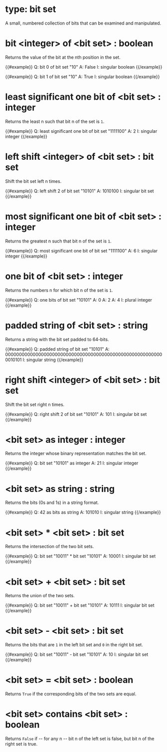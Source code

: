 # type: bit set

A small, numbered collection of bits that can be examined and manipulated.

# bit &lt;integer&gt; of &lt;bit set&gt; : boolean

Returns the value of the bit at the nth position in the set.

{{#example}}
Q: bit 0 of bit set "10"
A: False
I: singular boolean
{{/example}}

{{#example}}
Q: bit 1 of bit set "10"
A: True
I: singular boolean
{{/example}}

# least significant one bit of &lt;bit set&gt; : integer

Returns the least n such that bit n of the set is `1`.

{{#example}}
Q: least significant one bit of bit set "1111100"
A: 2
I: singular integer
{{/example}}

# left shift &lt;integer&gt; of &lt;bit set&gt; : bit set

Shift the bit set left n times.

{{#example}}
Q: left shift 2 of bit set "10101"
A: 1010100
I: singular bit set
{{/example}}

# most significant one bit of &lt;bit set&gt; : integer

Returns the greatest n such that bit n of the set is `1`.

{{#example}}
Q: most significant one bit of bit set "1111100"
A: 6
I: singular integer
{{/example}}

# one bit of &lt;bit set&gt; : integer

Returns the numbers n for which bit n of the set is `1`.

{{#example}}
Q: one bits of bit set "10101"
A: 0
A: 2
A: 4
I: plural integer
{{/example}}

# padded string of &lt;bit set&gt; : string

Returns a string with the bit set padded to 64-bits.

{{#example}}
Q: padded string of bit set "10101"
A: 0000000000000000000000000000000000000000000000000000000000010101
I: singular string
{{/example}}

# right shift &lt;integer&gt; of &lt;bit set&gt; : bit set

Shift the bit set right n times.

{{#example}}
Q: right shift 2 of bit set "10101"
A: 101
I: singular bit set
{{/example}}

# &lt;bit set&gt; as integer : integer

Returns the integer whose binary representation matches the bit set.

{{#example}}
Q: bit set "10101" as integer
A: 21
I: singular integer
{{/example}}

# &lt;bit set&gt; as string : string

Returns the bits (0s and 1s) in a string format.

{{#example}}
Q: 42 as bits as string
A: 101010
I: singular string
{{/example}}

# &lt;bit set&gt; * &lt;bit set&gt; : bit set

Returns the intersection of the two bit sets.

{{#example}}
Q: bit set "10011" * bit set "10101"
A: 10001
I: singular bit set
{{/example}}

# &lt;bit set&gt; + &lt;bit set&gt; : bit set

Returns the union of the two sets.

{{#example}}
Q: bit set "10011" + bit set "10101"
A: 10111
I: singular bit set
{{/example}}

# &lt;bit set&gt; - &lt;bit set&gt; : bit set

Returns the bits that are `1` in the left bit set and `0` in the right bit set.

{{#example}}
Q: bit set "10011" - bit set "10101"
A: 10
I: singular bit set
{{/example}}

# &lt;bit set&gt; = &lt;bit set&gt; : boolean

Returns `True` if the corresponding bits of the two sets are equal.

# &lt;bit set&gt; contains &lt;bit set&gt; : boolean

Returns `False` if -- for any n -- bit n of the left set is false, but bit n of the right set is true.
